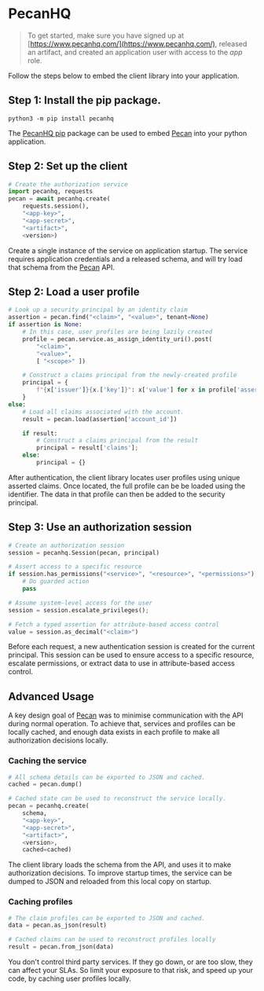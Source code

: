 # PecanHQ

> To get started, make sure you have signed up at [https://www.pecanhq.com/](https://www.pecanhq.com/), released an artifact, and created an application user with access to the *app* role.

Follow the steps below to embed the client library into your application.

## Step 1: Install the pip package.

```shell
python3 -m pip install pecanhq
```

The [PecanHQ pip](https://pypi.org/project/pecanhq/) package can be used to embed [Pecan](https://www.pecanhq.com/) into your python application.

## Step 2: Set up the client

```python
# Create the authorization service
import pecanhq, requests
pecan = await pecanhq.create(
    requests.session(),
    "<app-key>",
    "<app-secret>",
    "<artifact>",
    <version>)
```

Create a single instance of the service on application startup. The service requires application credentials and a released schema, and will try load that schema from the [Pecan](https://www.pecanhq.com/) API.

## Step 2: Load a user profile

```python
# Look up a security principal by an identity claim
assertion = pecan.find("<claim>", "<value>", tenant=None)
if assertion is None:
    # In this case, user profiles are being lazily created
    profile = pecan.service.as_assign_identity_uri().post(
        "<claim>",
        "<value>",
        [ "<scope>" ])

    # Construct a claims principal from the newly-created profile
    principal = {
        f"{x['issuer']}{x.['key']}": x['value'] for x in profile['assertions']
    }
else:
    # Load all claims associated with the account.
    result = pecan.load(assertion['account_id'])

    if result:
        # Construct a claims principal from the result
        principal = result['claims'];
    else:
        principal = {}
```

After authentication, the client library locates user profiles using unique asserted claims. Once located, the full profile can be be loaded using the identifier. The data in that profile can then be added to the security principal.

## Step 3: Use an authorization session

```python
# Create an authorization session
session = pecanhq.Session(pecan, principal)

# Assert access to a specific resource
if session.has_permissions("<service>", "<resource>", "<permissions>"):
    # Do guarded action
    pass

# Assume system-level access for the user
session = session.escalate_privileges();

# Fetch a typed assertion for attribute-based access control
value = session.as_decimal("<claim>")
```

Before each request, a new authentication session is created for the current principal. This session can be used to ensure access to a specific resource, escalate permissions, or extract data to use in attribute-based access control.

## Advanced Usage

A key design goal of [Pecan](https://www.pecanhq.com/) was to minimise communication with the API during normal operation. To achieve that, services and profiles can be locally cached, and enough data exists in each profile to make all authorization decisions locally.

### Caching the service

```python
# All schema details can be exported to JSON and cached.
cached = pecan.dump()

# Cached state can be used to reconstruct the service locally.
pecan = pecanhq.create(
    schema,
    "<app-key>",
    "<app-secret>",
    "<artifact>",
    <version>,
    cached=cached)
```

The client library loads the schema from the API, and uses it to make authorization decisions. To improve startup times, the service can be dumped to JSON and reloaded from this local copy on startup.

### Caching profiles

```python
# The claim profiles can be exported to JSON and cached.
data = pecan.as_json(result)

# Cached claims can be used to reconstruct profiles locally
result = pecan.from_json(data)
```

You don't control third party services. If they go down, or are too slow, they can affect your SLAs. So limit your exposure to that risk, and speed up your code, by caching user profiles locally.